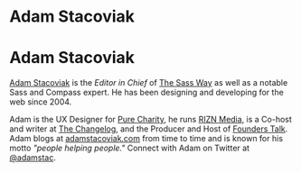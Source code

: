 # Adam Stacoviak

# Adam Stacoviak

[Adam Stacoviak](http://adamstacoviak.com/) is the *Editor in Chief* of [The Sass Way](http://thesassway.com/) as well as a notable Sass and Compass expert. He has been designing and developing for the web since 2004.

Adam is the UX Designer for [Pure Charity](http://purecharity.com/), he runs [RIZN Media](http://riznmedia.com/), is a Co-host and writer at [The Changelog](http://thechangelog.com/), and the Producer and Host of [Founders Talk](http://5by5.tv/founderstalk). Adam blogs at [adamstacoviak.com](http://adamstacoviak.com/) from time to time and is known for his motto *"people helping people."* Connect with Adam on Twitter at [@adamstac](http://twitter.com/adamstac).